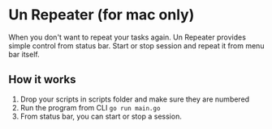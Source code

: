 # Un Repeater (for mac only)

When you don't want to repeat your tasks again. Un Repeater provides simple control from status bar.
Start or stop session and repeat it from menu bar itself.

## How it works
1. Drop your scripts in scripts folder and make sure they are numbered
2. Run the program from CLI `go run main.go`
3. From status bar, you can start or stop a session. 